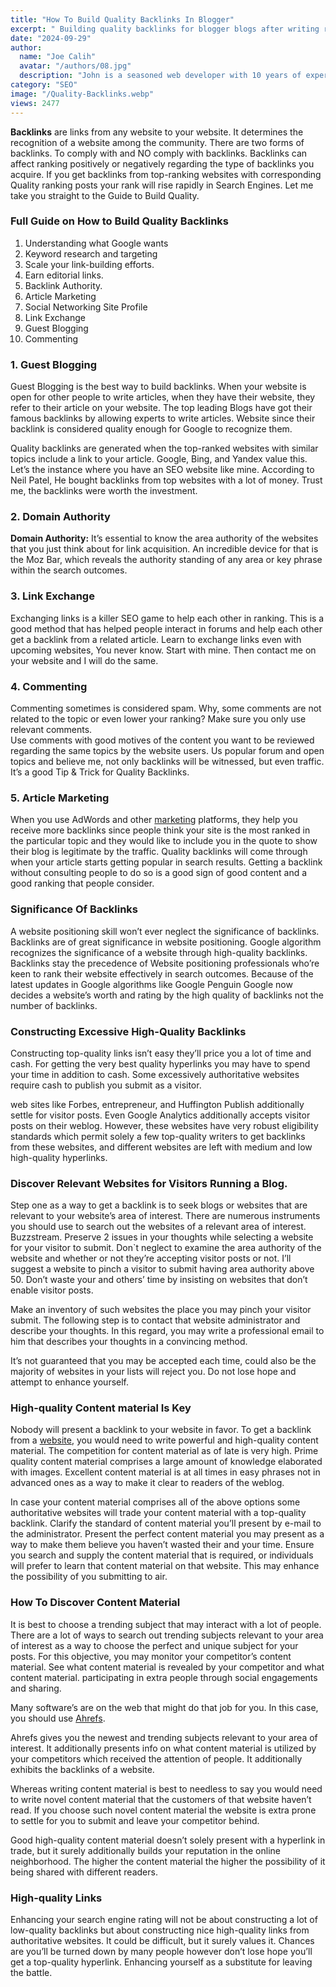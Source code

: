 ```yaml
---
title: "How To Build Quality Backlinks In Blogger"
excerpt: " Building quality backlinks for blogger blogs after writing related quality posts. Top-ranked websites Quality backlinks increase website SEO."
date: "2024-09-29"
author:
  name: "Joe Calih"
  avatar: "/authors/08.jpg"
  description: "John is a seasoned web developer with 10 years of experience in React and Next.js."
category: "SEO"
image: "/Quality-Backlinks.webp"
views: 2477
---
```




**Backlinks** are links from any website to your website. It determines the recognition of a website among the community. There are two forms of backlinks. To comply with and NO comply with backlinks. Backlinks can affect ranking positively or negatively regarding the type of backlinks you acquire. If you get backlinks from top-ranking websites with corresponding Quality ranking posts your rank will rise rapidly in Search Engines. Let me take you straight to the Guide to Build Quality.

### Full Guide on How to Build Quality Backlinks

1.  Understanding what Google wants
2.  Keyword research and targeting
3.  Scale your link-building efforts.
4.  Earn editorial links.
5.  Backlink Authority.
6.  Article Marketing
7.  Social Networking Site Profile
8.  Link Exchange
9.  Guest Blogging
10.  Commenting

### 1. Guest Blogging

Guest Blogging is the best way to build backlinks. When your website is open for other people to write articles, when they have their website, they refer to their article on your website. The top leading Blogs have got their famous backlinks by allowing experts to write articles. Website since their backlink is considered quality enough for Google to recognize them.

Quality backlinks are generated when the top-ranked websites with similar topics include a link to your article. Google, Bing, and Yandex value this. Let’s the instance where you have an SEO website like mine. According to Neil Patel, He bought backlinks from top websites with a lot of money. Trust me, the backlinks were worth the investment.

### 2. Domain Authority

**Domain Authority:** It’s essential to know the area authority of the websites that you just think about for link acquisition. An incredible device for that is the Moz Bar, which reveals the authority standing of any area or key phrase within the search outcomes.

### 3. Link Exchange

Exchanging links is a killer SEO game to help each other in ranking. This is a good method that has helped people interact in forums and help each other get a backlink from a related article. Learn to exchange links even with upcoming websites, You never know. Start with mine. Then contact me on your website and I will do the same.

### **4. Commenting**

Commenting sometimes is considered spam. Why, some comments are not related to the topic or even lower your ranking? Make sure you only use relevant comments.  
Use comments with good motives of the content you want to be reviewed regarding the same topics by the website users. Us popular forum and open topics and believe me, not only backlinks will be witnessed, but even traffic. It’s a good Tip & Trick for Quality Backlinks.

### **5. Article Marketing**

When you use AdWords and other [marketing](https://semdeals.com/what-is-content-marketing/) platforms, they help you receive more backlinks since people think your site is the most ranked in the particular topic and they would like to include you in the quote to show their blog is legitimate by the traffic. Quality backlinks will come through when your article starts getting popular in search results. Getting a backlink without consulting people to do so is a good sign of good content and a good ranking that people consider.

### Significance Of Backlinks

A website positioning skill won’t ever neglect the significance of backlinks. Backlinks are of great significance in website positioning. Google algorithm recognizes the significance of a website through high-quality backlinks. Backlinks stay the precedence of Website positioning professionals who’re keen to rank their website effectively in search outcomes. Because of the latest updates in Google algorithms like Google Penguin Google now decides a website’s worth and rating by the high quality of backlinks not the number of backlinks.

### Constructing Excessive High-Quality Backlinks

Constructing top-quality links isn’t easy they’ll price you a lot of time and cash. For getting the very best quality hyperlinks you may have to spend your time in addition to cash. Some excessively authoritative websites require cash to publish you submit as a visitor.

web sites like Forbes, entrepreneur, and Huffington Publish additionally settle for visitor posts. Even Google Analytics additionally accepts visitor posts on their weblog. However, these websites have very robust eligibility standards which permit solely a few top-quality writers to get backlinks from these websites, and different websites are left with medium and low high-quality hyperlinks.

### Discover Relevant Websites for Visitors Running a Blog.

Step one as a way to get a backlink is to seek blogs or websites that are relevant to your website’s area of interest. There are numerous instruments you should use to search out the websites of a relevant area of interest. Buzzstream. Preserve 2 issues in your thoughts while selecting a website for your visitor to submit. Don`t neglect to examine the area authority of the website and whether or not they’re accepting visitor posts or not. I’ll suggest a website to pinch a visitor to submit having area authority above 50. Don’t waste your and others’ time by insisting on websites that don’t enable visitor posts.

Make an inventory of such websites the place you may pinch your visitor submit. The following step is to contact that website administrator and describe your thoughts. In this regard, you may write a professional email to him that describes your thoughts in a convincing method.

It’s not guaranteed that you may be accepted each time, could also be the majority of websites in your lists will reject you. Do not lose hope and attempt to enhance yourself.

### High-quality Content material Is Key

Nobody will present a backlink to your website in favor. To get a backlink from a [website](https://semdeals.com/breadcrumbs-schema-markup-for-blogger-website/), you would need to write powerful and high-quality content material. The competition for content material as of late is very high. Prime quality content material comprises a large amount of knowledge elaborated with images. Excellent content material is at all times in easy phrases not in advanced ones as a way to make it clear to readers of the weblog.

In case your content material comprises all of the above options some authoritative websites will trade your content material with a top-quality backlink. Clarify the standard of content material you’ll present by e-mail to the administrator. Present the perfect content material you may present as a way to make them believe you haven’t wasted their and your time. Ensure you search and supply the content material that is required, or individuals will prefer to learn that content material on that website. This may enhance the possibility of you submitting to air.

### How To Discover Content Material

It is best to choose a trending subject that may interact with a lot of people. There are a lot of ways to search out trending subjects relevant to your area of interest as a way to choose the perfect and unique subject for your posts. For this objective, you may monitor your competitor’s content material. See what content material is revealed by your competitor and what content material. participating in extra people through social engagements and sharing.

Many software’s are on the web that might do that job for you. In this case, you should use [Ahrefs](https://ahrefs.com/).

Ahrefs gives you the newest and trending subjects relevant to your area of interest. It additionally presents info on what content material is utilized by your competitors which received the attention of people. It additionally exhibits the backlinks of a website.

Whereas writing content material is best to needless to say you would need to write novel content material that the customers of that website haven’t read. If you choose such novel content material the website is extra prone to settle for you to submit and leave your competitor behind.

Good high-quality content material doesn’t solely present with a hyperlink in trade, but it surely additionally builds your reputation in the online neighborhood. The higher the content material the higher the possibility of it being shared with different readers.

### High-quality Links

Enhancing your search engine rating will not be about constructing a lot of low-quality backlinks but about constructing nice high-quality links from authoritative websites. It could be difficult, but it surely values it. Chances are you’ll be turned down by many people however don’t lose hope you’ll get a top-quality hyperlink. Enhancing yourself as a substitute for leaving the battle.
